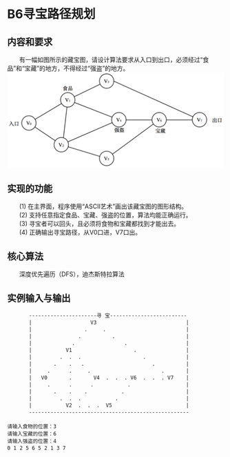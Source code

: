 # B6寻宝路径规划

## 内容和要求
&emsp;&emsp;有一幅如图所示的藏宝图，请设计算法要求从入口到出口，必须经过“食品”和“宝藏”的地方，不得经过“强盗”的地方。  
![藏宝图](/images/map.png)  
 
## 实现的功能
&emsp;&emsp;(1) 在主界面，程序使用“ASCII艺术”画出该藏宝图的图形结构。  
&emsp;&emsp;(2) 支持任意指定食品、宝藏、强盗的位置，算法均能正确运行。  
&emsp;&emsp;(3) 寻宝者可以回头，且必须将食物和宝藏都找到才能出去。  
&emsp;&emsp;(4) 正确输出寻宝路径，从V0口进，V7口出。  


## 核心算法
&emsp;&emsp;深度优先遍历（DFS），迪杰斯特拉算法

## 实例输入与输出
```
       ----------------------寻 宝-------------------------
       |                   V3                             |
       |                 .     .                          |
       |               .          .                       |
       |             .                .                   |
       |           V1                    .                |
       |         .  .  .                    .             |
       |       .    .   .                      .          |
       |     .      .     .                       .       |
       |   V0       .       V4  .  .  . V6  .  .  . V7    |
       |     .      .      .           .                  |
       |       .    .    .           .                    |
       |         .  .  .           .                      |
       |           V2  .  .  .  V5                        |
       ----------------------------------------------------

请输入食物的位置：3
请输入宝藏的位置：6
请输入强盗的位置：4
0 1 2 5 6 5 2 1 3 7
```